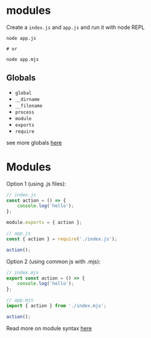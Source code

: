 # modules

Create a `index.js` and `app.js` and run it with node REPL

```
node app.js

# or

node app.mjs
```

## Globals

- `global`
- `__dirname`
- `__filename`
- `process`
- `module`
- `exports`
- `require`

see more globals [here](https://nodejs.org/api/globals.html)

# Modules

Option 1 (using .js files):

```js
// index.js
const action = () => {
	console.log('hello');
};

module.exports = { action };
```

```js
// app.js
const { action } = require('./index.js');

action();
```

Option 2 (using common js with .mjs):

```js
// index.mjs
export const action = () => {
	console.log('hello');
};
```

```js
// app.mjs
import { action } from './index.mjs';

action();
```

Read more on module syntax [here](https://nodejs.org/api/packages.html)
